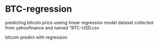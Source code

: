 # BTC-regression

predicting bitcoin price useing linear regression model 
dataset collected from yahoofinance and named "BTC-USD.csv


bitcoin predict with regression 
